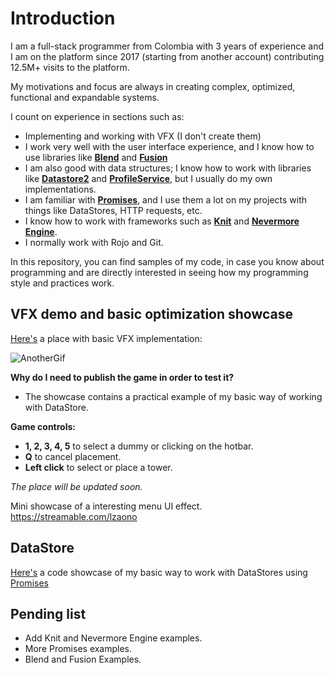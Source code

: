 
# Introduction

I am a full-stack programmer from Colombia with 3 years of experience and I am on the platform since 2017 (starting from another account) contributing 12.5M+ visits to the platform.

My motivations and focus are always in creating complex, optimized, functional and expandable systems.

I count on experience in sections such as:
- Implementing and working with VFX (I don't create them)
- I work very well with the user interface experience, and I know how to use libraries like **[Blend](https://quenty.github.io/NevermoreEngine/api/Blend/)** and [**Fusion**](https://elttob.uk/Fusion/)
- I am also good with data structures; I know how to work with libraries like [**Datastore2**](https://kampfkarren.github.io/Roblox/) and [**ProfileService**](https://madstudioroblox.github.io/ProfileService/), but I usually do my own implementations.
- I am familiar with [**Promises**](https://eryn.io/roblox-lua-promise/), and I use them a lot on my projects with things like DataStores, HTTP requests, etc.
- I know how to work with frameworks such as [**Knit**](https://sleitnick.github.io/Knit/) and [**Nevermore Engine**](https://quenty.github.io/NevermoreEngine/).
- I normally work with Rojo and Git.

In this repository, you can find samples of my code, in case you know about programming and are directly interested in seeing how my programming style and practices work.
## VFX demo and basic optimization showcase

[Here's](https://drive.google.com/file/d/1Ub3gRo5lYYAqcagEzAxRs0vXDW5vAFVp/view?usp=sharing) a place with basic VFX implementation:

![AnotherGif](https://github.com/RenKa001/Portfolio-WIP/assets/119909665/b6751df4-aa7b-4f23-9463-f0cace1b04d0)

**Why do I need to publish the game in order to test it?**
- The showcase contains a practical example of my basic way of working with DataStore.

**Game controls:**
- **1, 2, 3, 4, 5** to select a dummy or clicking on the hotbar.
- **Q** to cancel placement.
- **Left click** to select or place a tower.

*The place will be updated soon.*

Mini showcase of a interesting menu UI effect.
https://streamable.com/lzaono

## DataStore
[Here's](https://github.com/RenKa001/Code-showcase/blob/main/StandardDataStoreExample.lua) a code showcase of my basic way to work with DataStores using [Promises](https://eryn.io/roblox-lua-promise/)
## Pending list

- Add Knit and Nevermore Engine examples.
- More Promises examples.
- Blend and Fusion Examples.
